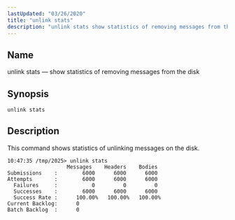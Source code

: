 ```yaml
---
lastUpdated: "03/26/2020"
title: "unlink stats"
description: "unlink stats show statistics of removing messages from the disk unlink stats This command shows statistics of unlinking messages on the disk..."
---
```


<a name="console_commands.unlink_stats"></a> 
## Name

unlink stats — show statistics of removing messages from the disk

## Synopsis

`unlink stats`

<a name="idp10893920"></a> 
## Description

This command shows statistics of unlinking messages on the disk.

```
10:47:35 /tmp/2025> unlink stats
                   Messages    Headers    Bodies
Submissions    :        6000      6000      6000
Attempts       :        6000      6000      6000
  Failures     :           0         0         0
  Successes    :        6000      6000      6000
  Success Rate :      100.00%   100.00%   100.00%
Current Backlog:      0
Batch Backlog  :      0
```